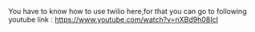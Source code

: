 You have to know how to use twilio here,for that you can go to following youtube link :
https://www.youtube.com/watch?v=nXBd9h08IcI
